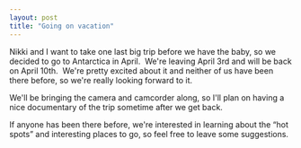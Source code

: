 ```yaml
---
layout: post
title: "Going on vacation"
---
```


<p>Nikki and I want to take one last big trip before we have the baby, so we decided to go to Antarctica in April.&nbsp; We're leaving April 3rd and will be back on April 10th.&nbsp; We're pretty excited about it and neither of us have been there before, so we're really looking forward to it.&nbsp; </p>
<p>We'll be bringing the camera and camcorder along, so I'll plan on having a nice documentary of the trip sometime after we get back.&nbsp; </p>
<p>If anyone has been there before, we're interested in learning about the &#8220;hot spots&#8221; and interesting places to go, so feel free to leave some suggestions.</p>
 
